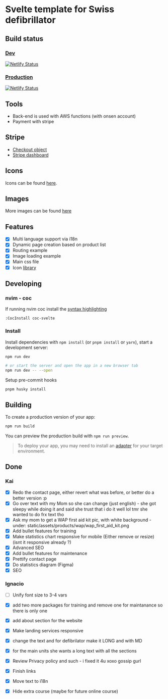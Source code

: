 # Svelte template for Swiss defibrillator

## Build status

### [Dev](https://swissdef-dev.netlify.app/)

[![Netlify Status](https://api.netlify.com/api/v1/badges/09a4faed-2586-4085-a8a1-64236f6041a7/deploy-status)](https://app.netlify.com/sites/swissdef-dev/deploys)

### [Production](swissdefibrillator.netlify.app)

[![Netlify Status](https://api.netlify.com/api/v1/badges/0d33cc27-a405-420a-94c9-23d30a836304/deploy-status)](https://app.netlify.com/sites/swissdefibrillator/deploys)

## Tools

- Back-end is used with AWS functions (with onsen account)
- Payment with stripe

## Stripe

- [Checkout object](https://docs.stripe.com/api/checkout/sessions/object)
- [Stripe dashboard](https://dashboard.stripe.com/)

## Icons

Icons can be found [here](http://icon-sets.iconify.design).

## Images

More images can be found [here](https://mega.nz/folder/tKdHVJ5D#g1wS8E-bZsXK3kLAW8-uBQ)

## Features

- [x] Multi language support via i18n
- [x] Dynamic page creation based on product list
- [x] Routing example
- [x] Image loading example
- [x] Main css file
- [x] Icon [library](https://iconify.design/docs/usage/svg/unplugin/)

## Developing

### nvim - coc

If running nvim coc install the [syntax highlighting](https://github.com/coc-extensions/coc-svelte)

```
:CocInstall coc-svelte
```

### Install

Install dependencies with `npm install` (or `pnpm install` or `yarn`), start a development server:

```bash
npm run dev

# or start the server and open the app in a new browser tab
npm run dev -- --open
```

Setup pre-commit hooks

`pnpm husky install`

## Building

To create a production version of your app:

```bash
npm run build
```

You can preview the production build with `npm run preview`.

> To deploy your app, you may need to install an [adapter](https://kit.svelte.dev/docs/adapters) for your target environment.

## Done

### Kai

- [x] Redo the contact page, either revert what was before, or better do a better version :p
- [x] Go over text with my Mom so she can change (just english) - she got sleepy while doing it and said she trust that i do it well lol tmr she wanted to do frx text tho
- [x] Ask my mom to get a WAP first aid kit pic, with white background - under: static/assets/products/wap/wap_first_aid_kit.png
- [x] Add bullet features for training
- [x] Make statistics chart responsive for mobile (Either remove or resize) (isnt it responsive already ?)
- [x] Advanced SEO
- [x] Add bullet features for maintenance
- [x] Prettify contact page
- [x] Do statistics diagram (Figma)
- [x] SEO

### Ignacio

- [ ] Unify font size to 3-4 vars
- [x] add two more packages for training and remove one for maintanance so there is only one
- [x] add about section for the website
- [x] Make landing services responsive
- [x] change the text and for defibrilator make it LONG and with MD
- [x] for the main units she wants a long text with all the sections
- [x] Review Privacy policy and such - i fixed it 4u xoxo gossip gurl
- [x] Finish links
- [x] Move text to i18n
- [x] Hide extra course (maybe for future online course)


